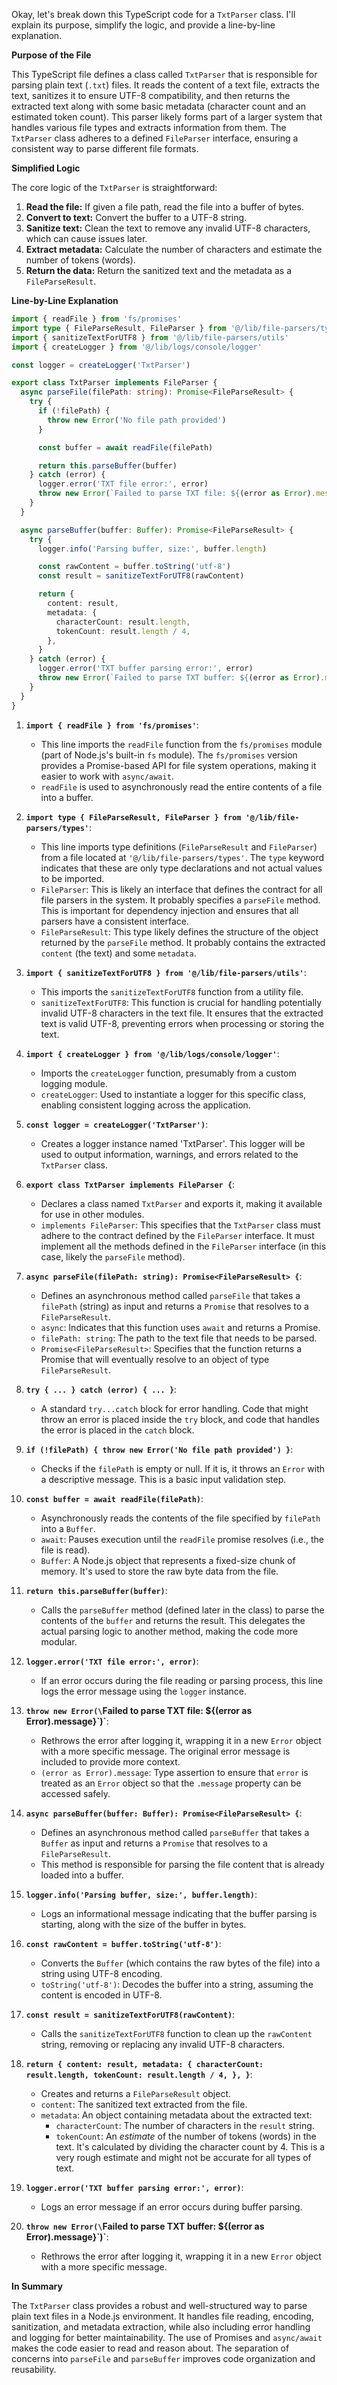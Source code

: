 Okay, let's break down this TypeScript code for a `TxtParser` class. I'll explain its purpose, simplify the logic, and provide a line-by-line explanation.

**Purpose of the File**

This TypeScript file defines a class called `TxtParser` that is responsible for parsing plain text (`.txt`) files. It reads the content of a text file, extracts the text, sanitizes it to ensure UTF-8 compatibility, and then returns the extracted text along with some basic metadata (character count and an estimated token count). This parser likely forms part of a larger system that handles various file types and extracts information from them. The `TxtParser` class adheres to a defined `FileParser` interface, ensuring a consistent way to parse different file formats.

**Simplified Logic**

The core logic of the `TxtParser` is straightforward:

1.  **Read the file:** If given a file path, read the file into a buffer of bytes.
2.  **Convert to text:** Convert the buffer to a UTF-8 string.
3.  **Sanitize text:** Clean the text to remove any invalid UTF-8 characters, which can cause issues later.
4.  **Extract metadata:** Calculate the number of characters and estimate the number of tokens (words).
5.  **Return the data:** Return the sanitized text and the metadata as a `FileParseResult`.

**Line-by-Line Explanation**

```typescript
import { readFile } from 'fs/promises'
import type { FileParseResult, FileParser } from '@/lib/file-parsers/types'
import { sanitizeTextForUTF8 } from '@/lib/file-parsers/utils'
import { createLogger } from '@/lib/logs/console/logger'

const logger = createLogger('TxtParser')

export class TxtParser implements FileParser {
  async parseFile(filePath: string): Promise<FileParseResult> {
    try {
      if (!filePath) {
        throw new Error('No file path provided')
      }

      const buffer = await readFile(filePath)

      return this.parseBuffer(buffer)
    } catch (error) {
      logger.error('TXT file error:', error)
      throw new Error(`Failed to parse TXT file: ${(error as Error).message}`)
    }
  }

  async parseBuffer(buffer: Buffer): Promise<FileParseResult> {
    try {
      logger.info('Parsing buffer, size:', buffer.length)

      const rawContent = buffer.toString('utf-8')
      const result = sanitizeTextForUTF8(rawContent)

      return {
        content: result,
        metadata: {
          characterCount: result.length,
          tokenCount: result.length / 4,
        },
      }
    } catch (error) {
      logger.error('TXT buffer parsing error:', error)
      throw new Error(`Failed to parse TXT buffer: ${(error as Error).message}`)
    }
  }
}
```

1.  **`import { readFile } from 'fs/promises'`**:
    *   This line imports the `readFile` function from the `fs/promises` module (part of Node.js's built-in `fs` module).  The `fs/promises` version provides a Promise-based API for file system operations, making it easier to work with `async/await`.
    *   `readFile` is used to asynchronously read the entire contents of a file into a buffer.

2.  **`import type { FileParseResult, FileParser } from '@/lib/file-parsers/types'`**:
    *   This line imports type definitions (`FileParseResult` and `FileParser`) from a file located at `'@/lib/file-parsers/types'`.  The `type` keyword indicates that these are only type declarations and not actual values to be imported.
    *   `FileParser`: This is likely an interface that defines the contract for all file parsers in the system. It probably specifies a `parseFile` method.  This is important for dependency injection and ensures that all parsers have a consistent interface.
    *   `FileParseResult`: This type likely defines the structure of the object returned by the `parseFile` method.  It probably contains the extracted `content` (the text) and some `metadata`.

3.  **`import { sanitizeTextForUTF8 } from '@/lib/file-parsers/utils'`**:
    *   This imports the `sanitizeTextForUTF8` function from a utility file.
    *   `sanitizeTextForUTF8`:  This function is crucial for handling potentially invalid UTF-8 characters in the text file.  It ensures that the extracted text is valid UTF-8, preventing errors when processing or storing the text.

4.  **`import { createLogger } from '@/lib/logs/console/logger'`**:
    *   Imports the `createLogger` function, presumably from a custom logging module.
    *   `createLogger`: Used to instantiate a logger for this specific class, enabling consistent logging across the application.

5.  **`const logger = createLogger('TxtParser')`**:
    *   Creates a logger instance named 'TxtParser'.  This logger will be used to output information, warnings, and errors related to the `TxtParser` class.

6.  **`export class TxtParser implements FileParser {`**:
    *   Declares a class named `TxtParser` and exports it, making it available for use in other modules.
    *   `implements FileParser`: This specifies that the `TxtParser` class must adhere to the contract defined by the `FileParser` interface.  It must implement all the methods defined in the `FileParser` interface (in this case, likely the `parseFile` method).

7.  **`async parseFile(filePath: string): Promise<FileParseResult> {`**:
    *   Defines an asynchronous method called `parseFile` that takes a `filePath` (string) as input and returns a `Promise` that resolves to a `FileParseResult`.
    *   `async`: Indicates that this function uses `await` and returns a Promise.
    *   `filePath: string`: The path to the text file that needs to be parsed.
    *   `Promise<FileParseResult>`:  Specifies that the function returns a Promise that will eventually resolve to an object of type `FileParseResult`.

8.  **`try { ... } catch (error) { ... }`**:
    *   A standard `try...catch` block for error handling.  Code that might throw an error is placed inside the `try` block, and code that handles the error is placed in the `catch` block.

9.  **`if (!filePath) { throw new Error('No file path provided') }`**:
    *   Checks if the `filePath` is empty or null. If it is, it throws an `Error` with a descriptive message.  This is a basic input validation step.

10. **`const buffer = await readFile(filePath)`**:
    *   Asynchronously reads the contents of the file specified by `filePath` into a `Buffer`.
    *   `await`: Pauses execution until the `readFile` promise resolves (i.e., the file is read).
    *   `Buffer`: A Node.js object that represents a fixed-size chunk of memory.  It's used to store the raw byte data from the file.

11. **`return this.parseBuffer(buffer)`**:
    *   Calls the `parseBuffer` method (defined later in the class) to parse the contents of the `buffer` and returns the result.  This delegates the actual parsing logic to another method, making the code more modular.

12. **`logger.error('TXT file error:', error)`**:
    *   If an error occurs during the file reading or parsing process, this line logs the error message using the `logger` instance.

13. **`throw new Error(\`Failed to parse TXT file: ${(error as Error).message}\`)`**:
    *   Rethrows the error after logging it, wrapping it in a new `Error` object with a more specific message. The original error message is included to provide more context.
    *   `(error as Error).message`: Type assertion to ensure that `error` is treated as an `Error` object so that the `.message` property can be accessed safely.

14. **`async parseBuffer(buffer: Buffer): Promise<FileParseResult> {`**:
    *   Defines an asynchronous method called `parseBuffer` that takes a `Buffer` as input and returns a `Promise` that resolves to a `FileParseResult`.
    *   This method is responsible for parsing the file content that is already loaded into a buffer.

15. **`logger.info('Parsing buffer, size:', buffer.length)`**:
    *   Logs an informational message indicating that the buffer parsing is starting, along with the size of the buffer in bytes.

16. **`const rawContent = buffer.toString('utf-8')`**:
    *   Converts the `Buffer` (which contains the raw bytes of the file) into a string using UTF-8 encoding.
    *   `toString('utf-8')`: Decodes the buffer into a string, assuming the content is encoded in UTF-8.

17. **`const result = sanitizeTextForUTF8(rawContent)`**:
    *   Calls the `sanitizeTextForUTF8` function to clean up the `rawContent` string, removing or replacing any invalid UTF-8 characters.

18. **`return { content: result, metadata: { characterCount: result.length, tokenCount: result.length / 4, }, }`**:
    *   Creates and returns a `FileParseResult` object.
    *   `content`: The sanitized text extracted from the file.
    *   `metadata`: An object containing metadata about the extracted text:
        *   `characterCount`: The number of characters in the `result` string.
        *   `tokenCount`: An *estimate* of the number of tokens (words) in the text. It's calculated by dividing the character count by 4. This is a very rough estimate and might not be accurate for all types of text.

19. **`logger.error('TXT buffer parsing error:', error)`**:
    *   Logs an error message if an error occurs during buffer parsing.

20. **`throw new Error(\`Failed to parse TXT buffer: ${(error as Error).message}\`)`**:
    *   Rethrows the error after logging it, wrapping it in a new `Error` object with a more specific message.

**In Summary**

The `TxtParser` class provides a robust and well-structured way to parse plain text files in a Node.js environment. It handles file reading, encoding, sanitization, and metadata extraction, while also including error handling and logging for better maintainability. The use of Promises and `async/await` makes the code easier to read and reason about. The separation of concerns into `parseFile` and `parseBuffer` improves code organization and reusability.
